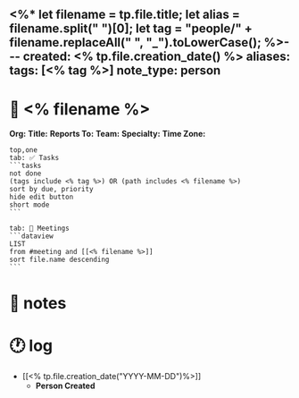 <%* 
	let filename = tp.file.title;
	let alias = filename.split(" ")[0];
	let tag = "people/" + filename.replaceAll(" ", "_").toLowerCase();
%>---
created: <% tp.file.creation_date() %>
aliases: 
tags: [<% tag %>]
note_type: person
---
# 🧍 <% filename %>

**Org:**
**Title:** 
**Reports To:** 
**Team:** 
**Specialty:** 
**Time Zone:** 

````tabs
top,one
tab: ✅ Tasks
```tasks
not done
(tags include <% tag %>) OR (path includes <% filename %>) 
sort by due, priority
hide edit button
short mode
```

tab: 📆 Meetings
```dataview
LIST
from #meeting and [[<% filename %>]]
sort file.name descending
```
````
# 📓 notes


# 🕐 log

- [[<% tp.file.creation_date("YYYY-MM-DD")%>]]
	- **Person Created**